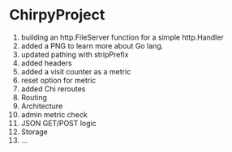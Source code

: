 # ChirpyProject
1) building an http.FileServer function for a simple http.Handler
2) added a PNG to learn more about Go lang.
3) updated pathing with stripPrefix
4) added headers
5) added a visit counter as a metric
6) reset option for metric
7) added Chi reroutes
8) Routing
9) Architecture
10) admin metric check
11) JSON GET/POST logic
12) Storage
13) ...